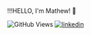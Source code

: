 !!!HELLO, I'm Mathew! 👋

![GitHub Views](https://komarev.com/ghpvc/?username=deathlysamurai&color=ff69b4&style=plastic)
[![linkedin](https://img.shields.io/badge/Linkedin-Resume-ff69b4?style=plastic&logo=linkedin)](https://www.linkedin.com/in/mathew-humphrey)

<!--
**deathlysamurai/deathlysamurai** is a ✨ _special_ ✨ repository because its `README.md` (this file) appears on your GitHub profile.

Here are some ideas to get you started:

- 🔭 I’m currently working on ...
- 🌱 I’m currently learning ...
- 👯 I’m looking to collaborate on ...
- 🤔 I’m looking for help with ...
- 💬 Ask me about ...
- 📫 How to reach me: ...
- 😄 Pronouns: ...
- ⚡ Fun fact: ...
-->
